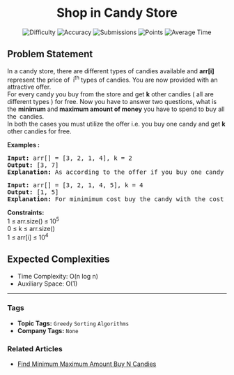 <h1 align="center">Shop in Candy Store</h1>

<p align="center">
  <img alt="Difficulty" title="Difficulty" src="https://custom-icon-badges.demolab.com/badge/Difficulty: Easy-1F222E?style=for-the-badge&logoColor=white&logo=fire"/>
  <img alt="Accuracy" title="Accuracy" src="https://custom-icon-badges.demolab.com/badge/Accuracy: 45.43%25-1F222E?style=for-the-badge&logoColor=white&logo=target"/>
  <img alt="Submissions" title="Submissions" src="https://custom-icon-badges.demolab.com/badge/Submissions: 84K+-1F222E?style=for-the-badge&logoColor=white&logo=repo"/>
  <img alt="Points" title="Points" src="https://custom-icon-badges.demolab.com/badge/Points: 2-1F222E?style=for-the-badge&logoColor=white&logo=award"/>
  <img alt="Average Time" title="Average Time" src="https://custom-icon-badges.demolab.com/badge/Average%20Time: N/A-1F222E?style=for-the-badge&logoColor=white&logo=clock"/>
</p>

## Problem Statement

In a candy store, there are different types of candies available and <b>arr</b><b>[i]</b> represent the price of  i<sup>th</sup> types of candies. You are now provided with an attractive offer.<br>For every candy you buy from the store and get <b>k</b> other candies ( all are different types ) for free. Now you have to answer two questions, what is the <b>minimum </b>and<b> maximum amount of money</b> you have to spend to buy all the<b> </b> candies.<br>In both the cases you must utilize the offer i.e. you buy one candy and get <b>k </b>other candies for free.

<b>Examples : <br></b>

<pre><b>Input: </b>arr[] = [3, 2, 1, 4], k = 2<br><b>Output: </b>[3, 7]<br><b>Explanation: </b>As according to the offer if you buy one candy you can take at most two more for free. So in the first case, you buy the candy worth 1 and takes candies worth 3 and 4 for free, also you need to buy candy worth 2. So <b>min cost</b>: 1+2 = 3. In the second case, you can buy the candy worth 4 and takes candies worth 1 and 2 for free, also you need to buy candy worth 3. So <b>max cost:</b> 3+4 = 7.</pre>

<pre><b>Input:</b> arr[] = [3, 2, 1, 4, 5], k = 4<b>
Output:</b> [1, 5]
<b>Explanation: </b>For minimimum cost buy the candy with the cost 1 and get all the other candies for free. For maximum cost buy the candy with the cost 5 and get all other candies for free.
</pre>

<b>Constraints:</b><br>1 ≤ arr.size()<b> </b>≤ 10<sup>5</sup><br>0 ≤ k ≤ arr.size()<br>1 ≤ arr[i] ≤ 10<sup>4</sup>

## Expected Complexities
- Time Complexity: O(n log n)
- Auxiliary Space: O(1)

<hr>

### Tags
- **Topic Tags:** `Greedy` `Sorting` `Algorithms`
- **Company Tags:** `None`

### Related Articles
- [Find Minimum Maximum Amount Buy N Candies](https://www.geeksforgeeks.org/find-minimum-maximum-amount-buy-n-candies/)
